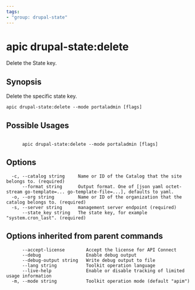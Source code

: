 ```yaml
---
tags:
- "group: drupal-state"
---
```

# apic drupal-state:delete

Delete the State key.

## Synopsis

Delete the specific state key.

```
apic drupal-state:delete --mode portaladmin [flags]
```

## Possible Usages

```

      apic drupal-state:delete --mode portaladmin [flags]

```

## Options

```
  -c, --catalog string     Name or ID of the Catalog that the site belongs to. (required)
      --format string      Output format. One of [json yaml octet-stream go-template=... go-template-file=...], defaults to yaml.
  -o, --org string         Name or ID of the organization that the catalog belongs to. (required)
  -s, --server string      management server endpoint (required)
      --state_key string   The state key, for example "system.cron_last". (required)
```

## Options inherited from parent commands

```
      --accept-license        Accept the license for API Connect
      --debug                 Enable debug output
      --debug-output string   Write debug output to file
      --lang string           Toolkit operation language
      --live-help             Enable or disable tracking of limited usage information
  -m, --mode string           Toolkit operation mode (default "apim")
```
